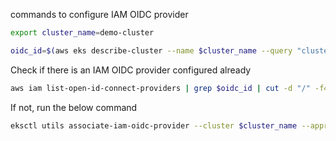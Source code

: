 commands to configure IAM OIDC provider

```bash
export cluster_name=demo-cluster
```

```bash
oidc_id=$(aws eks describe-cluster --name $cluster_name --query "cluster.identity.oidc.issuer" --output text | cut -d '/' -f 5) 
```

Check if there is an IAM OIDC provider configured already

```bash
aws iam list-open-id-connect-providers | grep $oidc_id | cut -d "/" -f4\n
```

If not, run the below command

```bash
eksctl utils associate-iam-oidc-provider --cluster $cluster_name --approve
```
